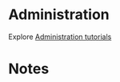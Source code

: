 # Administration

Explore [Administration tutorials](http://docs.mongodb.org/manual/administration/tutorials/)

# Notes
